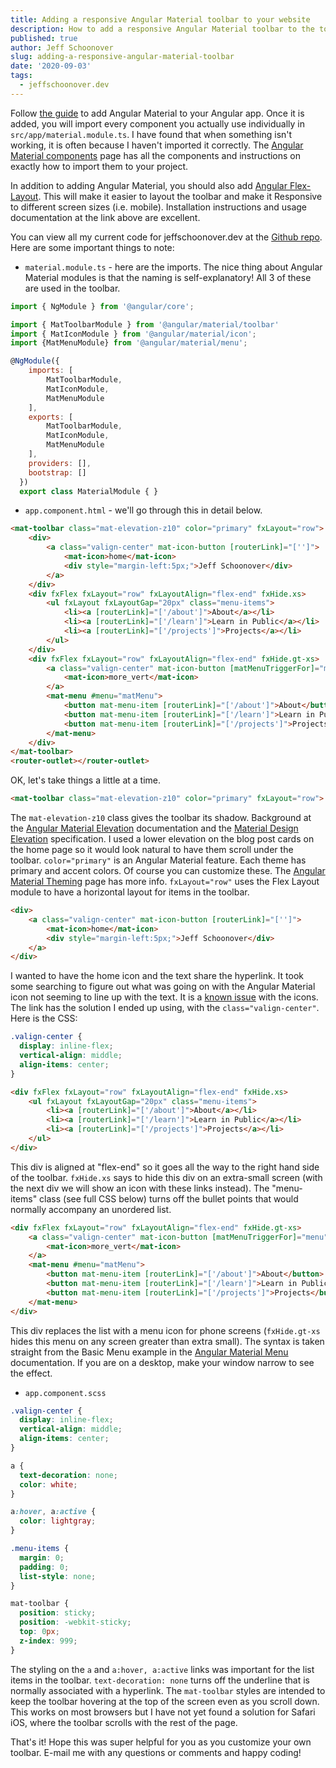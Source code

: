 ```yaml
---
title: Adding a responsive Angular Material toolbar to your website
description: How to add a responsive Angular Material toolbar to the top of your website 
published: true
author: Jeff Schoonover
slug: adding-a-responsive-angular-material-toolbar
date: '2020-09-03'
tags:
  - jeffschoonover.dev
---
```


Follow [the guide](https://material.angular.io/guide/getting-started) to add Angular Material to your Angular app.  Once it is added, you will import every component you actually use individually in `src/app/material.module.ts`.  I have found that when something isn't working, it is often because I haven't imported it correctly.  The [Angular Material components](https://material.angular.io/components/categories) page has all the components and instructions on exactly how to import them to your project.

In addition to adding Angular Material, you should also add [Angular Flex-Layout](https://github.com/angular/flex-layout).  This will make it easier to layout the toolbar and make it Responsive to different screen sizes (i.e. mobile).  Installation instructions and usage documentation at the link above are excellent.

You can view all my current code for jeffschoonover.dev at the [Github repo](https://github.com/jeffschoonover416/jeffschoonover.dev-source).  Here are some important things to note:

- `material.module.ts` - here are the imports.  The nice thing about Angular Material modules is that the naming is self-explanatory!  All 3 of these are used in the toolbar.

```js
import { NgModule } from '@angular/core';

import { MatToolbarModule } from '@angular/material/toolbar'
import { MatIconModule } from '@angular/material/icon';
import {MatMenuModule} from '@angular/material/menu';

@NgModule({
    imports: [
        MatToolbarModule,
        MatIconModule,
        MatMenuModule
    ],
    exports: [
        MatToolbarModule,
        MatIconModule,
        MatMenuModule
    ],
    providers: [],
    bootstrap: []
  })
  export class MaterialModule { }
```

- `app.component.html` - we'll go through this in detail below.

```html
<mat-toolbar class="mat-elevation-z10" color="primary" fxLayout="row">
    <div>
        <a class="valign-center" mat-icon-button [routerLink]="['']">
            <mat-icon>home</mat-icon>
            <div style="margin-left:5px;">Jeff Schoonover</div>
        </a> 
    </div>
    <div fxFlex fxLayout="row" fxLayoutAlign="flex-end" fxHide.xs>
        <ul fxLayout fxLayoutGap="20px" class="menu-items">
            <li><a [routerLink]="['/about']">About</a></li>
            <li><a [routerLink]="['/learn']">Learn in Public</a></li>
            <li><a [routerLink]="['/projects']">Projects</a></li>
        </ul>
    </div>
    <div fxFlex fxLayout="row" fxLayoutAlign="flex-end" fxHide.gt-xs>
        <a class="valign-center" mat-icon-button [matMenuTriggerFor]="menu" aria-label="additional links">
            <mat-icon>more_vert</mat-icon>
        </a>
        <mat-menu #menu="matMenu">
            <button mat-menu-item [routerLink]="['/about']">About</button>
            <button mat-menu-item [routerLink]="['/learn']">Learn in Public</button>
            <button mat-menu-item [routerLink]="['/projects']">Projects</button>
        </mat-menu>
    </div>
</mat-toolbar>
<router-outlet></router-outlet>
```

OK, let's take things a little at a time.

```html
<mat-toolbar class="mat-elevation-z10" color="primary" fxLayout="row">
```

The `mat-elevation-z10` class gives the toolbar its shadow.  Background at the [Angular Material Elevation](https://material.angular.io/guide/elevation) documentation and the [Material Design Elevation](https://material.io/design/environment/elevation.html) specification.  I used a lower elevation on the blog post cards on the home page so it would look natural to have them scroll under the toolbar.  `color="primary"` is an Angular Material feature.  Each theme has primary and accent colors.  Of course you can customize these.  The [Angular Material Theming](https://material.angular.io/guide/theming) page has more info.  `fxLayout="row"` uses the Flex Layout module to have a horizontal layout for items in the toolbar.

```html
<div>
    <a class="valign-center" mat-icon-button [routerLink]="['']">
        <mat-icon>home</mat-icon>
        <div style="margin-left:5px;">Jeff Schoonover</div>
    </a> 
</div>
```

I wanted to have the home icon and the text share the hyperlink.  It took some searching to figure out what was going on with the Angular Material icon not seeming to line up with the text.  It is a [known issue](https://github.com/google/material-design-icons/issues/206) with the icons.  The link has the solution I ended up using, with the `class="valign-center"`.  Here is the CSS:

```css
.valign-center {
  display: inline-flex;
  vertical-align: middle;
  align-items: center;
}
```

```html
<div fxFlex fxLayout="row" fxLayoutAlign="flex-end" fxHide.xs>
    <ul fxLayout fxLayoutGap="20px" class="menu-items">
        <li><a [routerLink]="['/about']">About</a></li>
        <li><a [routerLink]="['/learn']">Learn in Public</a></li>
        <li><a [routerLink]="['/projects']">Projects</a></li>
    </ul>
</div>
```

This div is aligned at "flex-end" so it goes all the way to the right hand side of the toolbar.  `fxHide.xs` says to hide this div on an extra-small screen (with the next div we will show an icon with these links instead).  The "menu-items" class (see full CSS below) turns off the bullet points that would normally accompany an unordered list.

```html
<div fxFlex fxLayout="row" fxLayoutAlign="flex-end" fxHide.gt-xs>
    <a class="valign-center" mat-icon-button [matMenuTriggerFor]="menu" aria-label="additional links">
        <mat-icon>more_vert</mat-icon>
    </a>
    <mat-menu #menu="matMenu">
        <button mat-menu-item [routerLink]="['/about']">About</button>
        <button mat-menu-item [routerLink]="['/learn']">Learn in Public</button>
        <button mat-menu-item [routerLink]="['/projects']">Projects</button>
    </mat-menu>
</div>
```

This div replaces the list with a menu icon for phone screens (`fxHide.gt-xs` hides this menu on any screen greater than extra small).  The syntax is taken straight from the Basic Menu example in the [Angular Material Menu](https://material.angular.io/components/menu/examples) documentation.  If you are on a desktop, make your window narrow to see the effect.

- `app.component.scss`

```css
.valign-center {
  display: inline-flex;
  vertical-align: middle;
  align-items: center;
}

a {
  text-decoration: none;
  color: white;
}

a:hover, a:active {
  color: lightgray;
}

.menu-items {
  margin: 0;
  padding: 0;
  list-style: none;
}

mat-toolbar {
  position: sticky;
  position: -webkit-sticky;
  top: 0px;
  z-index: 999;
}
```

The styling on the `a` and `a:hover, a:active` links was important for the list items in the toolbar.  `text-decoration: none` turns off the underline that is normally associated with a hyperlink.  The `mat-toolbar` styles are intended to keep the toolbar hovering at the top of the screen even as you scroll down.  This works on most browsers but I have not yet found a solution for Safari iOS, where the toolbar scrolls with the rest of the page.

That's it!  Hope this was super helpful for you as you customize your own toolbar.  E-mail me with any questions or comments and happy coding!
